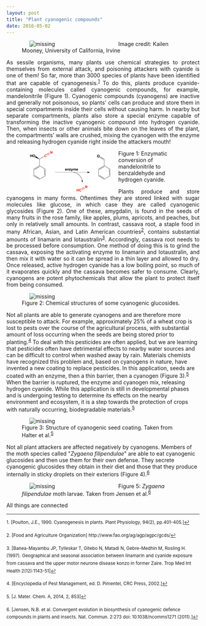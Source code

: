 ```yaml
---
layout: post
title: "Plant cyanogenic compounds"
date: 2016-05-02
---
```



<figure>
    <img src='fig0.jpg' style="width:50%; height:50%; float: left" hspace="20" alt='missing' />
    <figcaption>Image credit: Kailen Mooney, University of California, Irvine</figcaption>
</figure>

<p align="justify"> As sessile organisms, many plants use chemical strategies to protect themselves from external attack, and poisoning attackers with cyanide is one of them! So far, more than 3000 species of plants have been identified that are capable of cyanogenesis.<sup><a href="#fn1" id="ref1">1</a></sup> To do this, plants produce cyanide-containing molecules called cyanogenic compounds, for example, mandelonitrile (Figure 1). Cyanogenic compounds (cyanogens) are inactive and generally not poisonous, so plants' cells can produce and store them in special compartments inside their cells without causing harm. In nearby but separate compartments, plants also store a special enzyme capable of transforming the inactive cyanogenic compound into hydrogen cyanide. Then, when insects or other animals bite down on the leaves of the plant, the compartments' walls are crushed, mixing the cyanogen with the enzyme and releasing hydrogen cyanide right inside the attackers mouth!</p>

<figure>
    <img src='fig1.jpg' style="width:50%; height:50%; float: left" hspace="20" alt='missing' />
    <figcaption>Figure 1: Enzymatic conversion of mandelonitrile to benzaldehyde and hydrogen cyanide.</figcaption>
</figure>

<p align="justify"> Plants produce and store cyanogens in many forms. Oftentimes they are stored linked with sugar molecules like glucose, in which case they are called cyanogenic glycosides (Figure 2). One of these, amygdalin, is found in the seeds of many fruits in the rose family, like apples, plums, apricots, and peaches, but only in relatively small amounts. In contrast, cassava root, a staple food in many African, Asian, and Latin American countries<sup><a href="#fn2" id="ref2">2</a></sup>, contains substantial amounts of linamarin and lotaustralin<sup><a href="#fn3" id="ref3">3</a></sup>. Accordingly, cassava root needs to be processed before consumption. One method of doing this is to grind the cassava, exposing the activating enzyme to linamarin and lotaustralin, and then mix it with water so it can be spread in a thin layer and allowed to dry. Once released, active hydrogen cyanide has a low boiling point, so much of it evaporates quickly and the cassava becomes safer to consume. Clearly, cyanogens are potent phytochemicals that allow the plant to protect itself from being consumed.</p>

<figure>
    <img src='fig2.jpg' style="width:100%; height:100%; float: left" hspace="20" alt='missing' />
    <figcaption>Figure 2: Chemical structures of some cyanogenic glucosides.</figcaption>
</figure>

Not all plants are able to generate cyanogens and are therefore more susceptible to attack. For example, approximately 25% of a wheat crop is lost to pests over the course of the agricultural process, with substantial amount of loss occurring when the seeds are being stored prior to planting.<sup><a href="#fn4" id="ref4">4</a></sup> To deal with this pesticides are often applied, but we are learning that pesticides often have detrimental effects to nearby water sources and can be difficult to control when washed away by rain. Materials chemists have recognized this problem and, based on cyanogens in nature, have invented a new coating to replace pesticides. In this application, seeds are coated with an enzyme, then a thin barrier, then a cyanogen (Figure 3).<sup><a href="#fn5" id="ref5">5</a></sup> When the barrier is ruptured, the enzyme and cyanogen mix, releasing hydrogen cyanide. While this application is still in developmental phases and is undergoing testing to determine its effects on the nearby environment and ecosystem, it is a step towards the protection of crops with naturally occurring, biodegradable materials.<sup><a href="#fn5" id="ref5">5</a></sup>

<figure>
    <img src='fig3.png' style="width:100%; height:100%; float: left" hspace="20" alt='missing' />
    <figcaption>Figure 3: Structure of cyanogenic seed coating. Taken from Halter et al.<sup><a href="#fn5" id="ref5">5</a></sup></figcaption>
</figure>

Not all plant attackers are affected negatively by cyanogens. Members of the moth species called "<i>Zygaena filipendulae</i>" are able to eat cyanogenic glucosides and then use them for their own defense. They secrete cyanogenic glucosides they obtain in their diet and those that they produce internally in sticky droplets on their exteriors (Figure 4).<sup><a href="#fn6" id="ref6">6</a></sup> 


<figure>
    <img src='fig4.jpg' style="width:50%; height:50%; float: left" hspace="20" alt='missing' />
    <figcaption>Figure 5: <i>Zygaena filipendulae</i> moth larvae. Taken from Jensen et al.<sup><a href="#fn6" id="ref6">6</a></sup></figcaption>
</figure>

All things are connected



<hr></hr>

<p><sup id="fn1">1. [Poulton, J.E., 1990. Cyanogenesis in plants. Plant Physiology, 94(2), pp.401-405.]<a href="#ref1" title="Jump back to footnote 1 in the text.">↩</a></sup></p>

<p><sup id="fn2">2. [Food and Agriculture Organization] http://www.fao.org/ag/agp/agpc/gcds/<a href="#ref2" title="Jump back to footnote 2 in the text.">↩</a></sup></p>

<p><sup id="fn3">3. [Banea-Mayambu JP, Tylleskar T, Gitebo N, Matadi N, Gebre-Medhin M, Rosling H. (1997). Geographical and seasonal association between linamarin and cyanide exposure from cassava and the upper motor neurone disease konzo in former Zaire. Trop Med Int Health 2(12):1143-51]<a href="#ref3" title="Jump back to footnote 3 in the text.">↩</a></sup></p>

<p><sup id="fn4">4. [Encyclopedia of Pest Management, ed. D. Pimentel, CRC Press, 2002.]<a href="#ref4" title="Jump back to footnote 4 in the text.">↩</a></sup></p>

<p><sup id="fn5">5. [J. Mater. Chem. A, 2014, 2, 853]<a href="#ref5" title="Jump back to footnote 5 in the text.">↩</a></sup></p>

<p><sup id="fn6">6. [Jensen, N.B. et al. Convergent evolution in biosynthesis of cyanogenic defence compounds in plants and insects. Nat. Commun. 2:273 doi: 10.1038/ncomms1271 (2011).]<a href="#ref6" title="Jump back to footnote 6 in the text.">↩</a></sup></p>








